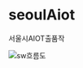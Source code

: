# seoulAiot
서울시AIOT출품작

![sw흐름도](https://github.com/toptgun/seoulAiot/assets/118237074/d74cb011-7229-482f-82d6-fd7eaf165b70)
